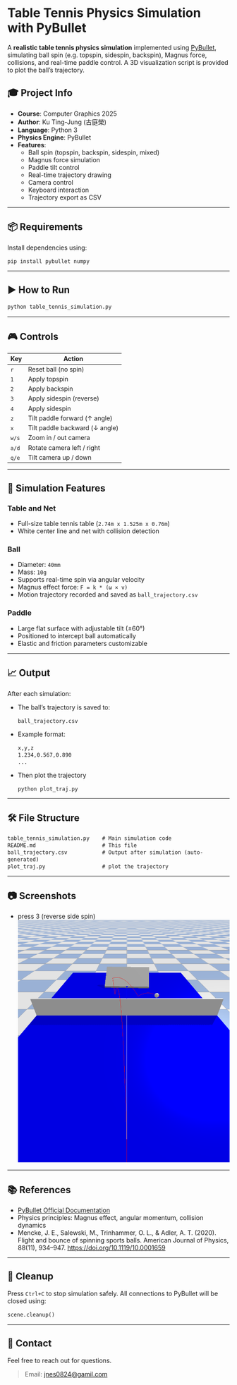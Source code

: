 # Table Tennis Physics Simulation with PyBullet

A **realistic table tennis physics simulation** implemented using [PyBullet](https://pybullet.org/wordpress/), simulating ball spin (e.g. topspin, sidespin, backspin), Magnus force, collisions, and real-time paddle control. A 3D visualization script is provided to plot the ball’s trajectory.

## 🎓 Project Info

- **Course**: Computer Graphics 2025
- **Author**: Ku Ting-Jung (古庭榮)
- **Language**: Python 3
- **Physics Engine**: PyBullet
- **Features**:
  - Ball spin (topspin, backspin, sidespin, mixed)
  - Magnus force simulation
  - Paddle tilt control
  - Real-time trajectory drawing
  - Camera control
  - Keyboard interaction
  - Trajectory export as CSV

---

## 📦 Requirements

Install dependencies using:

```bash
pip install pybullet numpy
```

---

## ▶️ How to Run

```bash
python table_tennis_simulation.py
```

---

## 🎮 Controls

| Key       | Action                                |
|-----------|----------------------------------------|
| `r`       | Reset ball (no spin)                  |
| `1`       | Apply topspin                         |
| `2`       | Apply backspin                        |
| `3`       | Apply sidespin (reverse)                        |
| `4`       | Apply sidespin                      |
| `z`       | Tilt paddle forward (↑ angle)         |
| `x`       | Tilt paddle backward (↓ angle)        |
| `w/s`     | Zoom in / out camera                  |
| `a/d`     | Rotate camera left / right            |
| `q/e`     | Tilt camera up / down                 |

---

## 🧠 Simulation Features

### Table and Net

- Full-size table tennis table (`2.74m x 1.525m x 0.76m`)
- White center line and net with collision detection

### Ball

- Diameter: `40mm`
- Mass: `10g`
- Supports real-time spin via angular velocity
- Magnus effect force: `F = k * (ω × v)`
- Motion trajectory recorded and saved as `ball_trajectory.csv`

### Paddle

- Large flat surface with adjustable tilt (±60°)
- Positioned to intercept ball automatically
- Elastic and friction parameters customizable

---

## 📈 Output

After each simulation:

- The ball’s trajectory is saved to:
  ```
  ball_trajectory.csv
  ```

- Example format:
  ```csv
  x,y,z
  1.234,0.567,0.890
  ...
  ```

- Then plot the trajectory
  ```
  python plot_traj.py
  ```
---

## 🛠️ File Structure

```
table_tennis_simulation.py    # Main simulation code
README.md                     # This file
ball_trajectory.csv           # Output after simulation (auto-generated)
plot_traj.py                  # plot the trajectory
```

---

## 📷 Screenshots
- press 3 (reverse side spin)
![alt text](image-1.png)
---

## 📚 References

- [PyBullet Official Documentation](https://github.com/bulletphysics/bullet3)
- Physics principles: Magnus effect, angular momentum, collision dynamics
- Mencke, J. E., Salewski, M., Trinhammer, O. L., & Adler, A. T. (2020). Flight and bounce of spinning sports balls. American Journal of Physics, 88(11), 934–947. https://doi.org/10.1119/10.0001659
---

## 🧹 Cleanup

Press `Ctrl+C` to stop simulation safely. All connections to PyBullet will be closed using:

```python
scene.cleanup()
```

---

## 📩 Contact

Feel free to reach out for questions.

> Email: jnes0824@gamil.com

